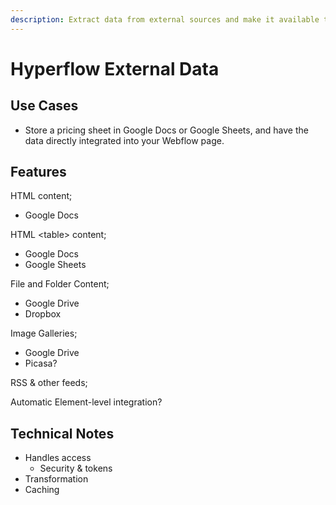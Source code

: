 ```yaml
---
description: Extract data from external sources and make it available to your site
---
```


# Hyperflow External Data



## Use Cases

* Store a pricing sheet in Google Docs or Google Sheets, and have the data directly integrated into your Webflow page.

## Features

HTML content;

* Google Docs

HTML \<table> content;

* Google Docs
* Google Sheets

File and Folder Content;

* Google Drive
* Dropbox

Image Galleries;

* Google Drive
* Picasa?

RSS & other feeds;

Automatic Element-level integration?&#x20;

## Technical Notes

* Handles access
  * Security & tokens
* Transformation
* Caching

